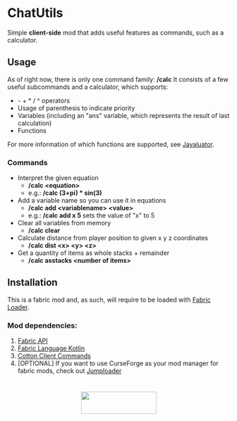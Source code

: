 # ChatUtils  

Simple **client-side** mod that adds useful features as commands, such as a calculator.

## Usage

As of right now, there is only one command family: **/calc**
It consists of a few useful subcommands and a calculator, which supports:
- \- + * / ^ operators
- Usage of parenthesis to indicate priority
- Variables (including an "ans" variable, which represents the result of last calculation)
- Functions

For more information of which functions are supported, see [Javaluator](http://javaluator.sourceforge.net/en/home/).

### Commands

- Interpret the given equation
	 - **/calc \<equation\>**
	- e.g.: **/calc (3+pi) * sin(3)**
- Add a variable name so you can use it in equations
	- **/calc add \<variablename\> \<value\>**
	-  e.g.: **/calc add x 5** sets the value of "x" to 5
- Clear all variables from memory
	- **/calc clear**
- Calculate distance from player position to given x y z coordinates
	- **/calc dist \<x\> \<y\> \<z\>**
- Get a quantity of items as whole stacks + remainder
	- **/calc asstacks \<number of items\>**

## Installation  
  
This is a fabric mod and, as such, will require to be loaded with [Fabric Loader](https://fabricmc.net/).

### Mod dependencies:

1. [Fabric API](https://fabricmc.net/)
2. [Fabric Language Kotlin](https://www.curseforge.com/minecraft/mc-mods/fabric-language-kotlin)
3. [Cotton Client Commands](https://www.curseforge.com/minecraft/mc-mods/cotton-client-commands)
4. [OPTIONAL] If you want to use CurseForge as your mod manager for fabric mods, check out [Jumploader](https://www.curseforge.com/minecraft/mc-mods/jumploader)

#

<p><a title="Fabric Language Kotlin" href="https://minecraft.curseforge.com/projects/fabric-language-kotlin" target="_blank" rel="noopener noreferrer"><img style="display: block; margin-left: auto; margin-right: auto;" src="https://i.imgur.com/c1DH9VL.png" alt="" width="171" height="50" /></a></p>